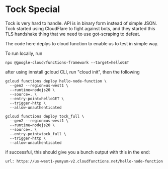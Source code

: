 # Tock Special

Tock is very hard to handle. API is in binary form instead of simple JSON.
Tock started using CloudFlare to fight against bots, and they started this TLS handshake thing
that we need to use got-scraping to defeat. 

The code here deplys to cloud function to enable us to test in simple way.


To run locally, run

```
npx @google-cloud/functions-framework --target=helloGET
```

after using innstall gcloud CLI, run "cloud init", then the following

```
gcloud functions deploy hello-node-function \
  --gen2 --region=us-west1 \
  --runtime=nodejs20 \
  --source=. \
  --entry-point=helloGET \
  --trigger-http \
  --allow-unauthenticated
```

```
gcloud functions deploy tock_full \          
  --gen2 --region=us-west1 \
  --runtime=nodejs20 \
  --source=. \
  --entry-point=tock_full \
  --trigger-http \
  --allow-unauthenticated
 ```

if successful, this should give you a bunch output with this in the end:

```
url: https://us-west1-yumyum-v2.cloudfunctions.net/hello-node-function
```

